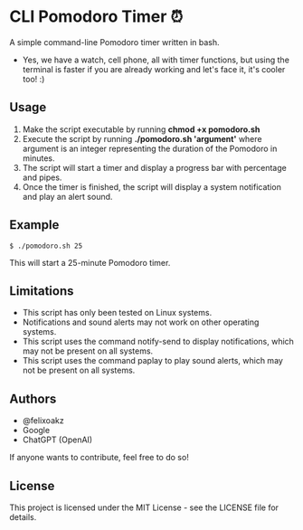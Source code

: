 # **CLI Pomodoro Timer ⏰**

A simple command-line Pomodoro timer written in bash.

- Yes, we have a watch, cell phone, all with timer functions, but using the terminal is faster if you are already working and let's face it, it's cooler too! :)


## **Usage**

1. Make the script executable by running **chmod +x pomodoro.sh**
2. Execute the script by running **./pomodoro.sh 'argument'** where argument is an integer representing the duration of the Pomodoro in minutes.
3. The script will start a timer and display a progress bar with percentage and pipes.
4. Once the timer is finished, the script will display a system notification and play an alert sound.

## **Example**

```
$ ./pomodoro.sh 25
```
This will start a 25-minute Pomodoro timer.


## **Limitations**

- This script has only been tested on Linux systems.
- Notifications and sound alerts may not work on other operating systems.
- This script uses the command notify-send to display notifications, which may not be present on all systems.
- This script uses the command paplay to play sound alerts, which may not be present on all systems.

## **Authors**

- @felixoakz
- Google
- ChatGPT (OpenAI)

If anyone wants to contribute, feel free to do so!

## **License**

This project is licensed under the MIT License - see the LICENSE file for details.
